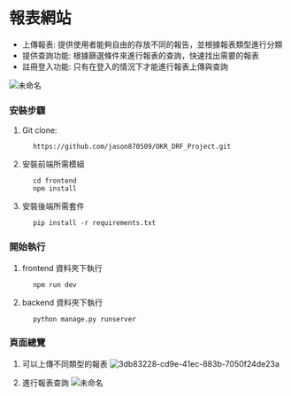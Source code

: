 報表網站
===

* 上傳報表: 提供使用者能夠自由的存放不同的報告，並根據報表類型進行分類
* 提供查詢功能: 根據篩選條件來進行報表的查詢，快速找出需要的報表
* 註冊登入功能: 只有在登入的情況下才能進行報表上傳與查詢


![未命名](https://github.com/jason870509/OKR_DRF_Project/assets/42599221/3fe77648-e5c0-4f37-8cdc-f1cd08599247)

### 安裝步驟
1. Git clone:
```
      https://github.com/jason870509/OKR_DRF_Project.git
```
2. 安裝前端所需模組
```
      cd frontend
      npm install
```
3. 安裝後端所需套件
```
      pip install -r requirements.txt
```

### 開始執行

1. frontend 資料夾下執行
```
      npm run dev
```
2. backend 資料夾下執行
```
      python manage.py runserver
```


### 頁面總覽

1. 可以上傳不同類型的報表
![3db83228-cd9e-41ec-883b-7050f24de23a](https://github.com/jason870509/OKR_DRF_Project/assets/42599221/08acb0e6-5a51-4f18-abe4-e0b8b2a8a871)

2. 進行報表查詢
![未命名](https://github.com/jason870509/OKR_DRF_Project/assets/42599221/77f40090-2e2c-47e9-9978-fe4c47e70413)
